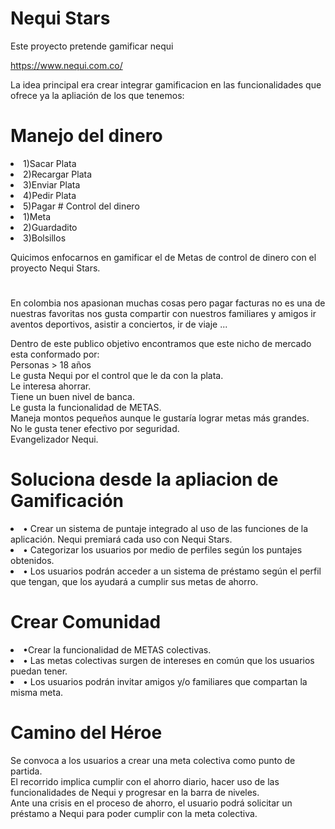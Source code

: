 # Nequi Stars
Este  proyecto pretende gamificar nequi </br>

https://www.nequi.com.co/</br>

La idea principal era crear integrar gamificacion en las funcionalidades que ofrece ya la apliación de los que tenemos:</br>

# Manejo del dinero
<li>1)Sacar Plata
<li>2)Recargar Plata
<li>3)Enviar Plata
<li>4)Pedir Plata
<li>5)Pagar
# Control del dinero
<li>1)Meta
<li>2)Guardadito
<li>3)Bolsillos

Quicimos enfocarnos en gamificar el de Metas de control de dinero con el proyecto Nequi Stars.
#
En colombia nos apasionan muchas cosas pero pagar facturas no es una de nuestras favoritas nos gusta compartir con nuestros familiares y amigos ir aventos deportivos, asistir a conciertos, ir de viaje ... </br>

Dentro de este publico objetivo encontramos que este nicho de mercado esta conformado por: </br>
Personas > 18 años </br>
Le gusta Nequi por el control que le da con la plata. </br>
Le interesa ahorrar. </br>
Tiene un buen nivel de banca. </br>
Le gusta la funcionalidad de METAS. </br>
Maneja montos pequeños aunque le gustaría lograr metas más grandes. </br>
No le gusta tener efectivo por seguridad. </br>
Evangelizador Nequi. </br>

# Soluciona desde la apliacion de Gamificación
<li>• Crear un sistema de puntaje integrado al uso de las funciones de la aplicación. Nequi premiará cada uso con Nequi Stars.
<li>• Categorizar los usuarios por medio de perfiles según los puntajes obtenidos.
<li>• Los usuarios podrán acceder a un sistema de préstamo según el perfil que tengan, que los ayudará a cumplir sus metas de ahorro.

# Crear Comunidad
<li>•Crear la funcionalidad de METAS colectivas.
<li>• Las metas colectivas surgen de intereses en común que los usuarios puedan tener.
<li>• Los usuarios podrán invitar amigos y/o familiares que compartan la misma meta.

# Camino del Héroe
Se convoca a los usuarios a crear una meta colectiva como punto de partida.</br>
El recorrido implica cumplir con el ahorro diario, hacer uso de las funcionalidades de Nequi y progresar en la barra de niveles.</br>
Ante una crisis en el proceso de ahorro, el usuario podrá solicitar un préstamo a Nequi para poder cumplir con la meta colectiva.</br>






